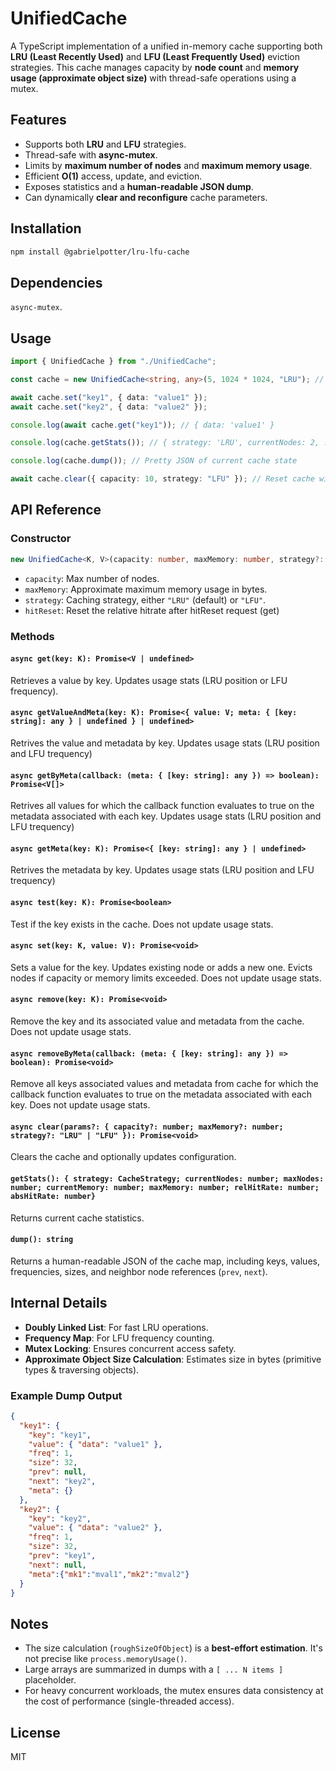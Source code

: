 
# UnifiedCache

A TypeScript implementation of a unified in-memory cache supporting both **LRU (Least Recently Used)** and **LFU (Least Frequently Used)** eviction strategies. This cache manages capacity by **node count** and **memory usage (approximate object size)** with thread-safe operations using a mutex.

## Features

* Supports both **LRU** and **LFU** strategies.
* Thread-safe with **async-mutex**.
* Limits by **maximum number of nodes** and **maximum memory usage**.
* Efficient **O(1)** access, update, and eviction.
* Exposes statistics and a **human-readable JSON dump**.
* Can dynamically **clear and reconfigure** cache parameters.

## Installation

```bash
npm install @gabrielpotter/lru-lfu-cache
```

## Dependencies

`async-mutex`.

## Usage

```typescript
import { UnifiedCache } from "./UnifiedCache";

const cache = new UnifiedCache<string, any>(5, 1024 * 1024, "LRU"); // 5 nodes, 1MB max, LRU strategy

await cache.set("key1", { data: "value1" });
await cache.set("key2", { data: "value2" });

console.log(await cache.get("key1")); // { data: 'value1' }

console.log(cache.getStats()); // { strategy: 'LRU', currentNodes: 2, ... }

console.log(cache.dump()); // Pretty JSON of current cache state

await cache.clear({ capacity: 10, strategy: "LFU" }); // Reset cache with new config
```

## API Reference

### Constructor

```ts
new UnifiedCache<K, V>(capacity: number, maxMemory: number, strategy?: "LRU" | "LFU", hitReset?:1000)
```

* `capacity`: Max number of nodes.
* `maxMemory`: Approximate maximum memory usage in bytes.
* `strategy`: Caching strategy, either `"LRU"` (default) or `"LFU"`.
* `hitReset`: Reset the relative hitrate after hitReset request (get)

### Methods

#### `async get(key: K): Promise<V | undefined>`

Retrieves a value by key. Updates usage stats (LRU position or LFU frequency).

#### `async getValueAndMeta(key: K): Promise<{ value: V; meta: { [key: string]: any } | undefined } | undefined>`

Retrives the value and metadata by key. Updates usage stats (LRU position and LFU trequency)

#### `async getByMeta(callback: (meta: { [key: string]: any }) => boolean): Promise<V[]>`

Retrives all values for which the callback function evaluates to true on the metadata associated with each key. Updates usage stats (LRU position and LFU trequency)

#### `async getMeta(key: K): Promise<{ [key: string]: any } | undefined> `

Retrives the metadata by key. Updates usage stats (LRU position and LFU trequency)

#### `async test(key: K): Promise<boolean> `

Test if the key exists in the cache. Does not update usage stats.

#### `async set(key: K, value: V): Promise<void>`

Sets a value for the key. Updates existing node or adds a new one. Evicts nodes if capacity or memory limits exceeded. Does not update usage stats.

#### `async remove(key: K): Promise<void>`
Remove the key and its associated value and metadata from the cache. Does not update usage stats.

#### `async removeByMeta(callback: (meta: { [key: string]: any }) => boolean): Promise<void>`
Remove all keys associated values and metadata from cache for which the callback function evaluates to true on the metadata associated with each key. Does not update usage stats.

#### `async clear(params?: { capacity?: number; maxMemory?: number; strategy?: "LRU" | "LFU" }): Promise<void>`

Clears the cache and optionally updates configuration.

#### `getStats(): { strategy: CacheStrategy; currentNodes: number; maxNodes: number; currentMemory: number; maxMemory: number; relHitRate: number; absHitRate: number}`

Returns current cache statistics.

#### `dump(): string`

Returns a human-readable JSON of the cache map, including keys, values, frequencies, sizes, and neighbor node references (`prev`, `next`).

## Internal Details

* **Doubly Linked List**: For fast LRU operations.
* **Frequency Map**: For LFU frequency counting.
* **Mutex Locking**: Ensures concurrent access safety.
* **Approximate Object Size Calculation**: Estimates size in bytes (primitive types & traversing objects).

### Example Dump Output

```json
{
  "key1": {
    "key": "key1",
    "value": { "data": "value1" },
    "freq": 1,
    "size": 32,
    "prev": null,
    "next": "key2",
    "meta": {}
  },
  "key2": {
    "key": "key2",
    "value": { "data": "value2" },
    "freq": 1,
    "size": 32,
    "prev": "key1",
    "next": null,
    "meta":{"mk1":"mval1","mk2":"mval2"}
  }
}
```

## Notes

* The size calculation (`roughSizeOfObject`) is a **best-effort estimation**. It's not precise like `process.memoryUsage()`.
* Large arrays are summarized in dumps with a `[ ... N items ]` placeholder.
* For heavy concurrent workloads, the mutex ensures data consistency at the cost of performance (single-threaded access).

## License

MIT



